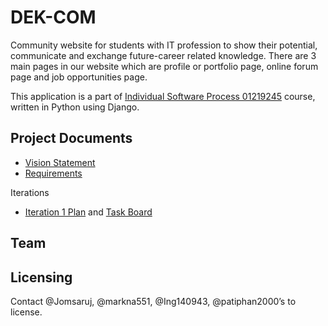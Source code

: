 # DEK-COM

Community website for students with IT profession to show their potential, communicate and  exchange future-career related knowledge. There are 3 main pages in our website which are profile or portfolio page, online forum page and job opportunities page.

This application is a part of [Individual Software Process 01219245](https://cpske.github.io/ISP/) course, written in Python using Django. 

## Project Documents

* [Vision Statement](../../wiki/Vision%20of%20DEK%20COM%20application)
* [Requirements](../../wiki/Requirements)

Iterations
* [Iteration 1 Plan](../../wiki/Iteration%201%20Plan) and [Task Board](../../projects/1)

## Team


## Licensing
Contact @Jomsaruj, @markna551, @Ing140943, @patiphan2000’s to license.
